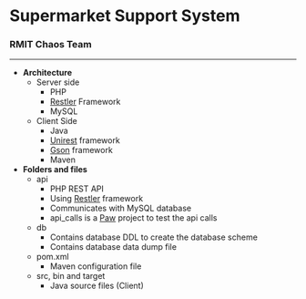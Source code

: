 # Supermarket Support System
### RMIT Chaos Team
____
- **Architecture**
	- Server side
		- PHP
		- [Restler](https://github.com/Luracast/Restler) Framework
		- MySQL
	- Client Side
		- Java
		- [Unirest](http://unirest.io) framework
		- [Gson](https://github.com/google/gson) framework
		- Maven
- **Folders and files**
	- api
		- PHP REST API
		- Using [Restler](https://github.com/Luracast/Restler) framework
		- Communicates with MySQL database
		- api_calls is a [Paw](https://paw.cloud) project to test the api calls
	- db
		- Contains database DDL to create the database scheme
		- Contains database data dump file
	- pom.xml
		- Maven configuration file
	- src, bin and target
		- Java source files (Client)
